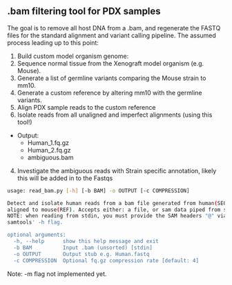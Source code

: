 ## .bam filtering tool for PDX samples
The goal is to remove all host DNA from a .bam, and regenerate the FASTQ
files for the standard alignment and variant calling pipeline. The assumed 
process leading up to this point:

1. Build custom model organism genome:
  1. Sequence normal tissue from the Xenograft model organism (e.g. Mouse).
  2. Generate a list of germline variants comparing the Mouse strain to mm10.
  3. Generate a custom reference by altering mm10 with the germline variants.
2. Align PDX sample reads to the custom reference
3. Isolate reads from all unaligned and imperfect alignments (using this tool!)
  * Output: 
    * Human_1.fq.gz
    * Human_2.fq.gz
    - ambiguous.bam
4. Investigate the ambiguous reads with Strain specific annotation, likely this will be added in to the Fastqs

```bash
usage: read_bam.py [-h] [-b BAM] -o OUTPUT [-c COMPRESSION]

Detect and isolate human reads from a bam file generated from human(SEQ)
aligned to mouse(REF). Accepts either: a file, or sam data piped from stdin.
NOTE: when reading from stdin, you must provide the SAM headers "@" via
samtools' -h flag.

optional arguments:
  -h, --help      show this help message and exit
  -b BAM          Input .bam (unsorted) [stdin]
  -o OUTPUT       Output stub e.g. Human.fastq
  -c COMPRESSION  Optional fq.gz compression rate [default: 4]
```

Note:  -m flag not implemented yet.